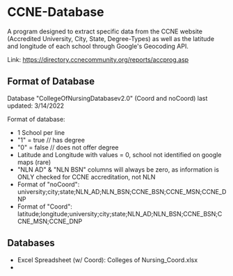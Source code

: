 # CCNE-Database
A program designed to extract specific data from the CCNE website (Accredited University, City, State, Degree-Types) as well as the latitude and longitude of each school through Google's Geocoding API.

Link: https://directory.ccnecommunity.org/reports/accprog.asp

## Format of Database
Database "CollegeOfNursingDatabasev2.0" (Coord and noCoord) last updated: 3/14/2022

Format of database:
* 1 School per line
* "1" = true // has degree
* "0" = false // does not offer degree
* Latitude and Longitude with values = 0, school not identified on google maps (rare)
* "NLN AD" & "NLN BSN" columns will always be zero, as information is ONLY checked for CCNE accreditation, not NLN
* Format of "noCoord": university;city;state;NLN_AD;NLN_BSN;CCNE_BSN;CCNE_MSN;CCNE_DNP
* Format of "Coord": latitude;longitude;university;city;state;NLN_AD;NLN_BSN;CCNE_BSN;CCNE_MSN;CCNE_DNP

## Databases
* Excel Spreadsheet (w/ Coord): Colleges of Nursing_Coord.xlsx
* 
